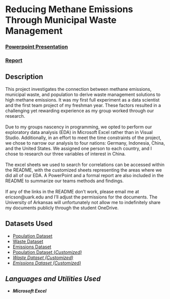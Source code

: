 <h1>Reducing Methane Emissions Through Municipal Waste Management</h1>

 ### [Powerpoint Presentation](https://uark-my.sharepoint.com/:p:/g/personal/ericson_uark_edu/EUmIi2RfTR5OplPJH96sLYkBAqWa6_WHrIjp1foo36tMWg?e=4kOgg7)
 ### [Report](https://uark-my.sharepoint.com/:w:/g/personal/ericson_uark_edu/EaPMpuu448ZOtRBWI8SmCYcBjfv2zflY2h4SB6KdvgVanA?e=eJRdUh)
 
<h2>Description</h2>
This project investigates the connection between methane emissions, municipal waste, and population to derive waste management solutions to high methane emissions. It was my first full experiment as a data scientist and the first team project of my freshman year. These factors resulted in a challenging yet rewarding experience as my group worked through our research.<br/>
<br/>
Due to my groups nascency in programming, we opted to perform our exploratory data analysis (EDA) in Microsoft Excel rather than in Visual Studio. Additionally, in an effort to meet the time constraints of the project, we chose to narrow our analysis to four nations: Germany, Indonesia, China, and the United States. We assigned one person to each country, and I chose to research our three variables of interest in China.<br/>
<br/>
The excel sheets we used to search for correlations can be accessed within the README, with the customized sheets representing the areas where we did all of our EDA. A PowerPoint and a formal report are also included in the README to summarize our teams methods and findings.<br/>
<br/>
If any of the links in the README don’t work, please email me at ericson@uark.edu and I’ll adjust the permissions for the documents. The University of Arkansas will unfortunately not allow me to indefinitely share my documents publicly through the student OneDrive.

<h2>Datasets Used</h2>

- [Population Dataset](https://data.worldbank.org/indicator/SP.POP.TOTL)
- [Waste Dataset](https://data.un.org/Data.aspx?d=ENV&f=variableID%3a1814)
- [Emissions Dataset](https://www.climatewatchdata.org/ghg-emissions?end_year=2020&gases=ch4&sectors=waste&start_year=1990)
- [Population Dataset (<i>Customized<i/>)](https://uark-my.sharepoint.com/:x:/g/personal/ericson_uark_edu/EeqijN9thsZHt8i8ZKQPgGsBkdhJMOXu87yQD6h6dLtU3w?e=hFM9RI)
- [Waste Dataset (<i>Customized<i/>)](https://uark-my.sharepoint.com/:x:/g/personal/ericson_uark_edu/EY4oDB51IEZCkgClup8AnwcB_mwUWKn_k-kA74_hYS03jA?e=cgDrpx)
- [Emissions Dataset (<i>Customized<i/>)](https://uark-my.sharepoint.com/:x:/g/personal/ericson_uark_edu/EVu7F7tFbTZKjkFRqiLq-xYBHkHe3M6e8Ff5uUYzQoVflg?e=xcTf0B)

<h2>Languages and Utilities Used</h2>
 
- <b>Microsoft Excel</b>
